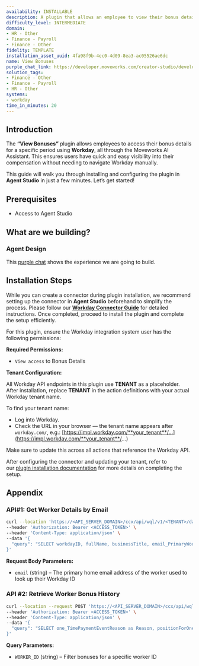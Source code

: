 ```yaml
---
availability: INSTALLABLE
description: A plugin that allows an employee to view their bonus details in Workday.
difficulty_level: INTERMEDIATE
domain:
- HR - Other
- Finance - Payroll
- Finance - Other
fidelity: TEMPLATE
installation_asset_uuid: 4fa98f9b-4ec0-4d09-8ea3-ac05526ae6dc
name: View Bonuses
purple_chat_link: https://developer.moveworks.com/creator-studio/developer-tools/purple-chat?conversation=%7B%22startTimestamp%22%3A%2211%3A43+AM%22%2C%22messages%22%3A%5B%7B%22parts%22%3A%5B%7B%22richText%22%3A%22Can+I+see+my+bonus+history%3F%22%7D%5D%2C%22role%22%3A%22user%22%7D%2C%7B%22parts%22%3A%5B%7B%22reasoningSteps%22%3A%5B%7B%22richText%22%3A%22%3Cp%3ERetrieve+bonus+payment+records%3C%2Fp%3E%22%2C%22status%22%3A%22success%22%7D%2C%7B%22richText%22%3A%22%3Cp%3EPresenting+your+bonus+history%3C%2Fp%3E%22%2C%22status%22%3A%22pending%22%7D%5D%7D%5D%2C%22role%22%3A%22assistant%22%7D%2C%7B%22parts%22%3A%5B%7B%22richText%22%3A%22Sure%2C+here%27s+a+summary+of+your+bonus+payments+over+the+years+%F0%9F%91%87%22%7D%2C%7B%22richText%22%3A%22%3Cb%3EBonus+History%3C%2Fb%3E%3Cbr%3EYour+bonus+payments+are+as+follows%3A%3Cbr%3E%3Cb%3E2023%3A%3C%2Fb%3E+%245%2C000%3Cbr%3E%3Cb%3E2022%3A%3C%2Fb%3E+%244%2C500%3Cbr%3E%3Cb%3E2021%3A%3C%2Fb%3E+%244%2C000%3Cbr%3EFor+detailed+information+and+bonus+criteria%2C+you+can+click+below.%22%7D%2C%7B%22citations%22%3A%5B%7B%22citationTitle%22%3A%22Bonus+History%22%2C%22connectorName%22%3A%22workday%22%7D%5D%7D%5D%2C%22role%22%3A%22assistant%22%7D%5D%7D
solution_tags:
- Finance - Other
- Finance - Payroll
- HR - Other
systems:
- workday
time_in_minutes: 20
---
```


## Introduction

The **“View Bonuses”** plugin allows employees to access their bonus details for a specific period using **Workday**, all through the Moveworks AI Assistant. This ensures users have quick and easy visibility into their compensation without needing to navigate Workday manually.

This guide will walk you through installing and configuring the plugin in **Agent Studio** in just a few minutes. Let’s get started!

## **Prerequisites**

- Access to Agent Studio

## **What are we building?**

### Agent Design

This [purple chat](https://developer.moveworks.com/creator-studio/developer-tools/purple-chat?conversation=%7B%22startTimestamp%22%3A%2211%3A43+AM%22%2C%22messages%22%3A%5B%7B%22role%22%3A%22user%22%2C%22parts%22%3A%5B%7B%22richText%22%3A%22Can+I+see+my+bonus+history%3F%22%7D%5D%7D%2C%7B%22role%22%3A%22assistant%22%2C%22parts%22%3A%5B%7B%22richText%22%3A%22%E2%9C%85+Authenticate+the+user%5Cn%E2%9C%85+Retrieve+bonus+payment+records%5Cn%F0%9F%94%81+Presenting+your+bonus+history%22%7D%5D%7D%2C%7B%22role%22%3A%22assistant%22%2C%22parts%22%3A%5B%7B%22richText%22%3A%22Sure%2C+here%27s+a+summary+of+your+bonus+payments+over+the+years+%F0%9F%91%87%22%7D%2C%7B%22richText%22%3A%22%3Cb%3EBonus+History%3C%2Fb%3E%3Cbr%3EYour+bonus+payments+are+as+follows%3A%3Cbr%3E%3Cb%3E2023%3A%3C%2Fb%3E+%245%2C000%3Cbr%3E%3Cb%3E2022%3A%3C%2Fb%3E+%244%2C500%3Cbr%3E%3Cb%3E2021%3A%3C%2Fb%3E+%244%2C000%3Cbr%3EFor+detailed+information+and+bonus+criteria%2C+you+can+click+below.%22%7D%2C%7B%22buttons%22%3A%5B%7B%22style%22%3A%22filled%22%2C%22buttonText%22%3A%22View+Detailed+Bonus+History%22%7D%2C%7B%22style%22%3A%22outlined%22%2C%22buttonText%22%3A%22Learn+About+Bonus+Criteria%22%7D%5D%7D%5D%7D%5D%7D) shows the experience we are going to build.

## Installation Steps

While you can create a connector during plugin installation, we recommend setting up the connector in **Agent Studio** beforehand to simplify the process. Please follow our [**Workday Connector Guide**](https://developer.moveworks.com/marketplace/package/?id=workday&hist=home%2Cbrws#how-to-implement) for detailed instructions. Once completed, proceed to install the plugin and complete the setup efficiently.

For this plugin, ensure the Workday integration system user has the following permissions:

**Required Permissions:**

- `View access` to Bonus Details

**Tenant Configuration:**

All Workday API endpoints in this plugin use **TENANT** as a placeholder. After installation, replace **TENANT** in the action definitions with your actual Workday tenant name.

To find your tenant name:

- Log into Workday.
- Check the URL in your browser — the tenant name appears after `workday.com/`, e.g.: [https://impl.workday.com/**your_tenant**/...](https://impl.workday.com/**your_tenant**/...)
    

Make sure to update this across all actions that reference the Workday API.

After configuring the connector and updating your tenant, refer to our [plugin installation documentation](https://help.moveworks.com/docs/ai-agent-marketplace-installation) for more details on completing the setup.

## **Appendix**

### **API#1: Get Worker Details by Email**

```bash
curl --location 'https://<API_SERVER_DOMAIN>/ccx/api/wql/v1/<TENANT>/data' \
--header 'Authorization: Bearer <ACCESS_TOKEN>' \
--header 'Content-Type: application/json' \
--data '{
  "query": "SELECT workdayID, fullName, businessTitle, email_PrimaryWorkOrPrimaryHome as email, employeeID FROM allWorkers WHERE email_PrimaryWorkOrPrimaryHome = %27{{email}}%27"
}'
```

**Request Body Parameters:**

- `email` (string) – The primary home email address of the worker used to look up their Workday ID

### **API #2: Retrieve Worker Bonus History**

```bash
curl --location --request POST 'https://<API_SERVER_DOMAIN>/ccx/api/wql/v1/<TENANT>/data' \
--header 'Authorization: Bearer <ACCESS_TOKEN>' \
--header 'Content-Type: application/json' \
--data '{
  "query": "SELECT one_TimePaymentEventReason as Reason, positionForOneTimePayment, scheduledPaymentDate, completedOn, actualBonus_Amount as Amount, plan, compensationElement, employee{employee, employeeID, supervisoryOrganization} as employee FROM bonusAndOne_TimePayments WHERE employee = \"{{worker_id}}\" ORDER BY scheduledPaymentDate DESC LIMIT 10"
}'
```

**Query Parameters:**

- `WORKER_ID` (string) – Filter bonuses for a specific worker ID